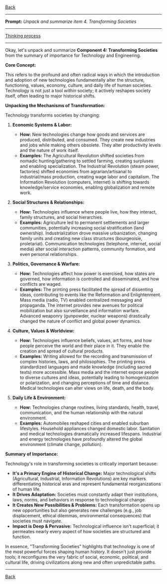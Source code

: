 [Back](../README.md)

---

**Prompt:** *Unpack and summarize item 4. Transforming Societies*

---

[Thinking process](thoughts.md)

---

Okay, let's unpack and summarize **Component 4: Transforming Societies** from the summary of importance for Technology and Engineering.

**Core Concept:**

This refers to the profound and often radical ways in which the introduction and adoption of new technologies fundamentally alter the structure, functioning, values, economy, culture, and daily life of human societies. Technology is not just a tool *within* society; it actively reshapes society itself, often leading to major historical shifts.

**Unpacking the Mechanisms of Transformation:**

Technology transforms societies by changing:

1.  **Economic Systems & Labor:**
    *   **How:** New technologies change how goods and services are produced, distributed, and consumed. They create new industries and jobs while making others obsolete. They alter productivity levels and the nature of work itself.
    *   **Examples:** The Agricultural Revolution shifted societies from nomadic hunting/gathering to settled farming, creating surpluses and enabling specialization. The Industrial Revolution (steam power, factories) shifted economies from agrarian/artisanal to industrial/mass production, creating wage labor and capitalism. The Information Revolution (computers, internet) is shifting towards knowledge/service economies, enabling globalization and remote work.

2.  **Social Structures & Relationships:**
    *   **How:** Technologies influence where people live, how they interact, family structures, and social hierarchies.
    *   **Examples:** Agriculture led to permanent settlements and larger communities, potentially increasing social stratification (land ownership). Industrialization drove massive urbanization, changing family units and creating new class structures (bourgeoisie, proletariat). Communication technologies (telephone, internet, social media) alter social interaction patterns, community formation, and even personal relationships.

3.  **Politics, Governance & Warfare:**
    *   **How:** Technologies affect how power is exercised, how states are governed, how information is controlled and disseminated, and how conflicts are waged.
    *   **Examples:** The printing press facilitated the spread of dissenting ideas, contributing to events like the Reformation and Enlightenment. Mass media (radio, TV) enabled centralized messaging and propaganda. The internet provides new avenues for political mobilization but also surveillance and information warfare. Advanced weaponry (gunpowder, nuclear weapons) drastically changed the nature of conflict and global power dynamics.

4.  **Culture, Values & Worldview:**
    *   **How:** Technologies influence beliefs, values, art forms, and how people perceive the world and their place in it. They enable the creation and spread of cultural products.
    *   **Examples:** Writing allowed for the recording and transmission of complex histories, laws, and philosophies. The printing press standardized languages and made knowledge (including sacred texts) more accessible. Mass media and the internet expose people to diverse cultures and ideas, potentially leading to homogenization or polarization, and changing perceptions of time and distance. Medical technologies can alter views on life, death, and the body.

5.  **Daily Life & Environment:**
    *   **How:** Technologies change routines, living standards, health, travel, communication, and the human relationship with the natural environment.
    *   **Examples:** Automobiles reshaped cities and enabled suburban lifestyles. Household appliances changed domestic labor. Sanitation and medical technologies dramatically increased lifespans. Industrial and energy technologies have profoundly altered the global environment (climate change, pollution).

**Summary of Importance:**

Technology's role in transforming societies is critically important because:

*   **It's a Primary Engine of Historical Change:** Major technological shifts (Agricultural, Industrial, Information Revolutions) are key markers differentiating historical eras and represent fundamental reorganizations of human life.
*   **It Drives Adaptation:** Societies must constantly adapt their institutions, laws, norms, and behaviors in response to technological change.
*   **It Creates New Possibilities & Problems:** Each transformation opens up new opportunities but also generates new challenges (e.g., job displacement, ethical dilemmas, environmental consequences) that societies must navigate.
*   **Impact is Deep & Pervasive:** Technological influence isn't superficial; it permeates nearly every aspect of how societies are structured and function.

In essence, "Transforming Societies" highlights that technology is one of the most powerful forces shaping human history. It doesn't just provide tools; it reconfigures the very fabric of social, economic, political, and cultural life, driving civilizations along new and often unpredictable paths.

---

[Back](../README.md)
